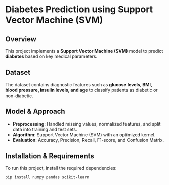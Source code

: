 # Diabetes Prediction using Support Vector Machine (SVM)

## Overview
This project implements a **Support Vector Machine (SVM)** model to predict **diabetes** based on key medical parameters.

## Dataset
The dataset contains diagnostic features such as **glucose levels, BMI, blood pressure, insulin levels, and age** to classify patients as diabetic or non-diabetic.

## Model & Approach
- **Preprocessing**: Handled missing values, normalized features, and split data into training and test sets.
- **Algorithm**: Support Vector Machine (SVM) with an optimized kernel.
- **Evaluation**: Accuracy, Precision, Recall, F1-score, and Confusion Matrix.

## Installation & Requirements
To run this project, install the required dependencies:

```bash
pip install numpy pandas scikit-learn 
